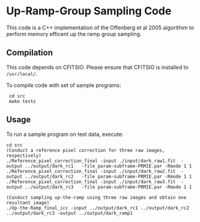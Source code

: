 # Up-Ramp-Group Sampling Code

This code is a C++ implementation of the Offenberg et al 2005 algorithim to perform memory efficent up the ramp group sampling.

## Compilation
This code depends on CFITSIO. Please ensure that CFITSIO is installed to `/usr/local/`.

To compile code with set of sample programs:

```
 cd src
 make tests
```

## Usage
To run a sample program on test data, execute:
```
cd src
(Conduct a reference pixel correction for three raw images, respectively)
./Reference_pixel_correction_final -input ./input/dark_raw1.fit  -output ../output/dark_rc1   -file param-subframe-PRMIE.par -Rmode 1 1 
./Reference_pixel_correction_final -input ./input/dark_raw2.fit  -output ../output/dark_rc2   -file param-subframe-PRMIE.par -Rmode 1 1 
./Reference_pixel_correction_final -input ./input/dark_raw3.fit  -output ../output/dark_rc3   -file param-subframe-PRMIE.par -Rmode 1 1 

(Conduct sampling up-the-ramp using three raw images and obtain one resultant image)
./Up-the-Ramp_final_icc -input ../output/dark_rc1 ../output/dark_rc2 ../output/dark_rc3 -output ../output/dark_ramp1 
```
